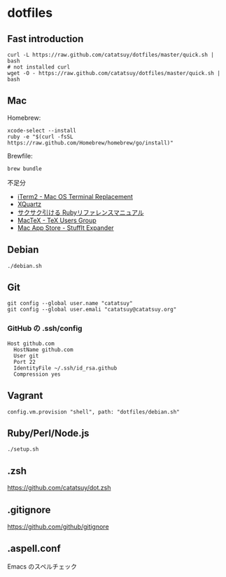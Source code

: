 dotfiles
==================================

## Fast introduction

    curl -L https://raw.github.com/catatsuy/dotfiles/master/quick.sh | bash
    # not installed curl
    wget -O - https://raw.github.com/catatsuy/dotfiles/master/quick.sh | bash

## Mac

Homebrew:

    xcode-select --install
    ruby -e "$(curl -fsSL https://raw.github.com/Homebrew/homebrew/go/install)"

Brewfile:

    brew bundle

不足分

 * [iTerm2 - Mac OS Terminal Replacement](http://www.iterm2.com/#/section/downloads)
 * [XQuartz](https://xquartz.macosforge.org/landing/)
 * [サクサク引ける Rubyリファレンスマニュアル](http://miyamae.github.io/rubydoc-ja/)
 * [MacTeX - TeX Users Group](http://tug.org/mactex/)
 * [Mac App Store - StuffIt Expander](https://itunes.apple.com/jp/app/stuffit-expander/id405580712)

## Debian

    ./debian.sh

## Git

    git config --global user.name "catatsuy"
    git config --global user.emali "catatsuy@catatsuy.org"

### GitHub の .ssh/config

    Host github.com
      HostName github.com
      User git
      Port 22
      IdentityFile ~/.ssh/id_rsa.github
      Compression yes

## Vagrant

    config.vm.provision "shell", path: "dotfiles/debian.sh"

## Ruby/Perl/Node.js

    ./setup.sh

## .zsh

https://github.com/catatsuy/dot.zsh

## .gitignore

https://github.com/github/gitignore

## .aspell.conf

Emacs のスペルチェック
